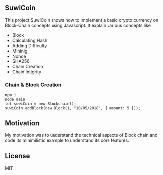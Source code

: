 ## SuwiCoin

This project SuwiCoin shows how to implement a basic crypto currency on Block-Chain concepts using Javascript. It explain various concepts like

* Block
* Calculating Hash
* Adding Difficulty
* Mininig
* Nonce
* SHA256
* Chain Creation
* Chain Intigrity

###  Chain & Block Creation

```
npm i
node main
let suwiCoin = new Blockchain();
suwiCoin.addBlock(new Block(1, "10/05/2018", { amount: 5 }));
```
## Motivation

My motivation was to understand the technical aspects of Block chain and code its minimilistic example to understand its core features.

## License

MIT
